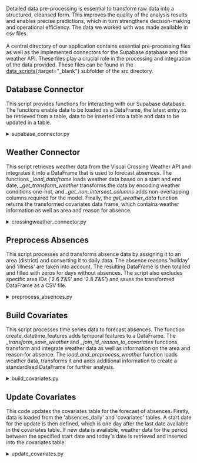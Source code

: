 Detailed data pre-processing is essential to transform raw data into a structured, cleansed form. This improves the quality of the analysis results and enables precise predictions, which in turn strengthens decision-making and operational efficiency.
The data we worked with was made available in csv files. 
<br>
<br>
A central directory of our application contains essential pre-processing files as well as the implemented connectors for the Supabase database and the weather API. These files play a crucial role in the processing and integration of the data provided.
These files can be found in the [data_scripts](https://github.com/UHPDome/backend_mainpost/tree/main/development/src/data_scripts){:target="_blank"} subfolder of the src directory.


## Database Connector
This script provides functions for interacting with our Supabase database. The functions enable data to be loaded as a DataFrame, the latest entry to be retrieved from a table, data to be inserted into a table and data to be updated in a table.

<details>
<summary>supabase_connector.py</summary>

```
"""This script contains functions to connect to supabase. 

They contain functionality for loading from supabase, inserting into supabase and updating data in supabase
"""

import os 
from dotenv import load_dotenv
from supabase import create_client, Client
import pandas as pd
import json 
#import retry

load_dotenv()
url: str = os.environ.get("SUPABASE_URL")
key: str = os.environ.get("SUPABASE_KEY")
supabase: Client = create_client(url, key)

#@retry(delay=5, tries=6)
def load_dataframe(name: str) -> pd.DataFrame:
    """Load table from supabase by name and transform to pandas dataframe"""
    data = supabase.table(name).select("*").execute()
    data_json = data.model_dump_json()
    data_json = json.loads(data_json)
    df = pd.DataFrame(data_json["data"])
    if 'date' in df.columns:
        df['date'] = pd.to_datetime(df['date'])
    return df

def load_dataframe_latest(name: str) -> pd.DataFrame:
    """Load the latest entry of a supabase table to cut waiting time"""
    data, count = supabase.table(name).select('*').order('date', desc=True).limit(1).execute()
    df = pd.DataFrame(data[1])
    if 'date' in df.columns:
        df['date'] = pd.to_datetime(df['date'])
    return df

def insert_supabase(name: str, df: pd.DataFrame) -> None:
    """inserts the dataframe into the supabase table"""
    df_json = df.to_json(orient='records')
    df_json = json.loads(df_json)
    data = supabase.table(name).insert(df_json).execute()
    

def update_supabase(name: str, df: pd.DataFrame) -> None:
    """Update the supabase table with the Dataframe."""
    data = supabase.table("countries").update({"country": "Indonesia", "capital_city": "Jakarta"}).eq("id", 1).execute()

```
</details>

## Weather Connector
This script retrieves weather data from the Visual Crossing Weather API and integrates it into a DataFrame that is used to forecast absences. The functions *_load_dataframe* loads weather data based on a start and end date, *_get_transform_weather* transforms the data by encoding weather conditions one-hot, and *_get_non_intersect_columns* adds non-overlapping columns required for the model. Finally, the *get_weather_data* function returns the transformed covariates data frame, which contains weather information as well as area and reason for absence.

<details>
<summary>crossingweather_connector.py</summary>

```
"""This file contains functions to load weather data from Visual Crossing Weather API and transform it.

There is the option to load 15 day forecast data or history data for a given daterange.
The data is transformed afterwards in different steps:
    1. one-hot encoding of weather conditions
    2. join non intersecting columns of weather and covariates dataframe
    3. add area_id and reason to the covariates dataframe
"""

import os
import pandas as pd
import csv
import codecs

from dotenv import load_dotenv
import urllib.request
import urllib.error
import sys
import data_scripts.supabase_connector as supabase_connector

load_dotenv()
BaseURL: str = os.environ.get("VISUALCROSSING_URL")
ApiKey: str = os.environ.get("VISUALCROSSING_KEY")

QueryLocation = '&location=' + 'Wuerzburg,Germany'
QueryKey = '&key=' + ApiKey

def _load_dataframe(StartDate: str = '', EndDate: str = ''):
    """Load weather data from Visual Crossing Weather API.

    If no start and end date is given, loads 15 day forecast data.
    Returns the weather data as Dataframe.
    """

    Params: str = '&aggregateHours=24&unitGroup=metric'#&contentType=json'
    
    if len(StartDate)>0:
        print(' - Fetching history for date: ', StartDate,'-',EndDate)

        # History requests require a date.  We use the same date for start and end since we only want to query a single date in this example
        QueryDate: str = '&startDateTime=' + StartDate + 'T00:00:00&endDateTime=' +EndDate + 'T00:00:00'
        QueryTypeParams: str = 'history?'+ Params + '&dayStartTime=0:0:00&dayEndTime=0:0:00' + QueryDate
    
    else:
        print(' - Fetching forecast data')
        QueryTypeParams: str = 'forecast?'+ Params + '&shortColumnNames=false'

    # Build the entire query
    URL = BaseURL + QueryTypeParams + QueryLocation + QueryKey

    try: 
        request = urllib.request.urlopen(URL)
    except urllib.error.HTTPError  as e:
        ErrorInfo= e.read().decode() 
        print('Error code: ', e.code, ErrorInfo)
        sys.exit()
    except  urllib.error.URLError as e:
        ErrorInfo= e.read().decode() 
        print('Error code: ', e.code,ErrorInfo)
        sys.exit()

    CSVText = csv.reader(codecs.iterdecode(request, 'utf-8'))

    value_list = []
    for row in CSVText:
        value_list.append(row)

    df = pd.DataFrame(columns=value_list[0])
    for i in range(1, len(value_list)):
        df.loc[len(df)] = value_list[i]

    return df

def _get_transform_weather(startdate: str, enddate: str) -> pd.DataFrame:
    """Load and Transform weather data.
    
    Call _load_dataframe and load weather data.
    Transform weather data by one-hot encoding weather conditions and keeping necessary columns.
    """
    if startdate > enddate:
        past_df = _load_dataframe()
    else:
        past_df = _load_dataframe(StartDate=startdate, EndDate=enddate)

    past_df = past_df.rename(columns={'Date time':'date', 'Temperature': 'temp', 'Maximum Temperature':'tempmax', 'Minimum Temperature':'tempmin', 'Conditions':'conditions'})
    past_df = past_df[['date', 'temp', 'tempmax', 'tempmin', 'conditions']]
    past_df = pd.get_dummies(past_df, columns = ['conditions'], prefix='', prefix_sep='', dtype=int)
    return past_df

def _get_non_intersect_columns(weather_df: pd.DataFrame, covariates_df: pd.DataFrame) -> pd.DataFrame:
    """Get the non intersecting columns of weather and covariates dataframe to create a complete Table.

    The columns from the initial covariates table cover all the weather conditions and thus are used to extent the current covariates table that usually only contains a few conditions (e.g. rain, snow, fog).
    The non intersecting column are joined to the weather dataframe and are filled with 0s. 
    """
    intersect_cols = set(weather_df.columns).intersection(set(covariates_df.columns))
    non_intersect_cols = [col for col in covariates_df.columns if col not in intersect_cols]
    non_intersect_cols.remove('id')
    covariates_return = pd.concat([weather_df, pd.DataFrame(columns=non_intersect_cols)], axis=1)
    covariates_return.fillna(0, inplace=True)
    covariates_return['date'] = pd.to_datetime(covariates_return['date'])
    return covariates_return

def _add_reason_id(noint:pd.DataFrame, covariates: pd.DataFrame) -> pd.DataFrame:
    """Add the area_id and reason to the covariates Dataframe."""

    noint_reason = pd.DataFrame()

    for reason in covariates.reason.unique():
        noint.reason = reason
        noint_reason = pd.concat([noint, noint_reason])

    noint_reason_area = pd.DataFrame()
        
    for area_id in covariates.area_id.unique():
        noint_reason.area_id = area_id
        noint_reason_area = pd.concat([noint_reason, noint_reason_area])

    noint_reason_area.reset_index(inplace=True, drop=True)

    noint_reason_area['id'] = noint_reason_area.index + max(covariates['id'].astype(int))+1
    noint_reason_area['date'] = noint_reason_area['date'].astype(str)   
    
    return noint_reason_area
    
def get_weather_data(
        covariates: pd.DataFrame, 
        StartDate: str = '', 
        EndDate: str = '') -> pd.DataFrame:
    """Calls above functions to load and transform the weather data."""
    weather_df = _get_transform_weather(StartDate, EndDate)
    no_int = _get_non_intersect_columns(weather_df, covariates)
    noint_reason_area =_add_reason_id(no_int, covariates)
    return noint_reason_area

```
</details>

## Preprocess Absences
This script processes and transforms absence data by assigning it to an area (district) and converting it to daily data. The absence reasons 'holiday' and 'illness' are taken into account. The resulting DataFrame is then totalled and filled with zeros for days without absences. The script also excludes specific area IDs ('2.6 Z&S' and '2.8 Z&S') and saves the transformed DataFrame as a CSV file.

<details>
<summary>preprocess_absences.py</summary>

```
"""This script loads and transforms the absences data.

This is a multistep process:
    1. Transpose to daily data per row instead of ranges in columns.
    2. Join area_id and reason to the absences
    3. Sum up absences per day, area_id and reason
    4. Fill Dataframe with 0 for days where there are no absences

The resulting data is used to train the timeseries forecasting model and contains the prediction variable.
The file is only needed for initalization of the supabase table for absences.
"""

import pandas as pd
import data_scripts.supabase_connector as supabase_connector

def _join_bezirk_to_absences(df: pd.DataFrame) -> pd.DataFrame:
    """Join area_id to the absences"""
    allocations_df = supabase_connector.load_dataframe("allocations")
    allocations_df.rename(columns={'id':'allocation_id'}, inplace=True)
    rounds_df = supabase_connector.load_dataframe("districts")

    bezirk_df = allocations_df.merge(rounds_df, how='left', left_on='district_id', right_on='id')
    bezirk_df = bezirk_df[['district_id', 'allocation_id', 'area_id']].drop_duplicates()

    df = df.merge(bezirk_df, how='left', left_on='allocation_id', right_on='allocation_id')
    return df

def load_and_preprocess_absences() -> pd.DataFrame:
    """Load absences data and transpose to daily data instead of ranges.
    
    Transposition is done with a list comprehension that is significantly faster then other tested methods (for loops f.e.).
    Call _join_bezirk_to_absences to join the area_id to the absences.
    """
    absences_df = supabase_connector.load_dataframe("absences")
    absences_df = absences_df.dropna(subset=['start_date', 'end_date'])
    absences_df = absences_df[absences_df['reason'].isin(['vacation', 'illness'])]
    absences_df = pd.concat([pd.DataFrame({'date': pd.date_range(row.start_date, row.end_date),
               'employee_id': row.employee_id,
               'allocation_id': row.allocation_id,
               'id':row.id,
               'reason':row.reason}, columns=['date', 'employee_id', 'allocation_id','id', 'reason']) 
           for i, row in absences_df.iterrows()], ignore_index=True)
    absences_df['date'] = pd.to_datetime(absences_df['date'])

    absences_df = _join_bezirk_to_absences(absences_df)
    
    return absences_df

def _sum_df(df: pd.DataFrame) -> pd.DataFrame:
    """Sum up absences per day, area_id and reason."""
    df = df.drop(columns=['employee_id', 'allocation_id', 'id', 'district_id'])
    df = df.groupby(['area_id','date', 'reason']).sum().sort_values('date').reset_index()
    return df

def _fill_data(DataFrame: pd.DataFrame) -> pd.DataFrame:  
    """Fill absence Dataframe with 0 for days where there are no absences.

    This is important for the timeseries forecasting models with darts, because the every timeseries of the multiple timeseries need to have the same length.
    """
    DataFrame_filled = DataFrame.copy()
    for area_id in DataFrame['area_id'].unique():
        for reason in DataFrame['reason'].unique(): 
            DataFrame_Slice = DataFrame[DataFrame['area_id']==area_id]
            DataFrame_Slice = DataFrame_Slice[DataFrame_Slice['reason']==reason]
            Bool_Series = pd.DataFrame({'date':DataFrame['date'].unique()})
            Bool_Series['isinbool'] = pd.DataFrame(DataFrame['date'].unique()).isin(DataFrame_Slice['date'].unique())
            Bool_Series = Bool_Series[Bool_Series['isinbool']==False]
            Bool_Series['count'] = 0
            Bool_Series['area_id'] = area_id
            Bool_Series['reason'] = reason
            Bool_Series=Bool_Series.drop(['isinbool'], axis=1)
            DataFrame_filled = pd.concat([DataFrame_filled, Bool_Series])

    DataFrame_filled = DataFrame_filled.reset_index(drop=True)
    return DataFrame_filled

def transform_absences(absences_df: pd.DataFrame) -> pd.DataFrame:
    """Transform and save absences data.

    This function calls above functions and thus functions as a datapipeline with minimal transformations added.
    That is the exclution of the area_id 2.6 Z&S and 2.8 Z&S. 
    """
    absences_df = load_and_preprocess_absences()
    absences_df = absences_df[absences_df.area_id != '2.6 Z&S']
    absences_df = absences_df[absences_df.area_id != '2.8 Z&S']
    absences_df = absences_df.reset_index(drop=True)   
    absences_df['count'] = 1

    absences_complete = _sum_df(absences_df)
    absences_complete = _fill_data(absences_complete)

    absences_complete.to_csv('../data/processed/absences_daily_multiple_m_reason.csv', index=False)
    

```
</details>

## Build Covariates
This script processes time series data to forecast absences. The function create_datetime_features adds temporal features to a DataFrame. The *_transform_save_weather* and *_join_id_reason_to_covariates* functions transform and integrate weather data as well as information on the area and reason for absence. The *load_and_preprocess_weather* function loads weather data, transforms it and adds additional information to create a standardised DataFrame for further analysis.

<details>
<summary>build_covariates.py</summary>

```
"""This script is used to build the covariates for training the timeseries forecasting model.

It contains code that transforms the external weather data and joins it to the area and reason specific internal data.
Is only needed for inital transformation of the external weatherdata, to initialize the supabase table for covariates.
"""

import pandas as pd
import data_scripts.supabase_connector as supabase_connector

def create_datetime_features(df: pd.DataFrame) -> pd.DataFrame:
    """Create time series features from datetime index.

    Only needed for none darts testing purposes.
    Returns the dataframe with additional time series features.
    """
    df['dayofweek'] = df['date'].dt.dayofweek
    df['quarter'] = df['date'].dt.quarter
    df['month'] = df['date'].dt.month
    df['year'] = df['date'].dt.year
    df['dayofyear'] = df['date'].dt.dayofyear
    df['dayofmonth'] = df['date'].dt.day
    df['weekofyear'] = df['date'].dt.isocalendar()['week']
    return df


def _transform_save_weather(df: pd.DataFrame, name: str) -> pd.DataFrame:
    """Transform and save weather data.
     
    Use one-hot encoding for weather conditions.
    Save the transformed dataframe by given name to csv.
    """
    df['date'] = df['datetime']
    df = df.drop(columns=['datetime'])
    df = df[['date', 'temp', 'tempmax', 'tempmin', 'conditions']]
    df = pd.get_dummies(df, columns = ['conditions'], prefix='', prefix_sep='', dtype=int)
    df.to_csv(f'../data/processed/{name}.csv', index=False)
    return df

def _join_id_reason_to_covariates(covariates: pd.DataFrame) -> pd.DataFrame:
    """Join area_id and reason to the covariates Dataframe."""
    reason_df = pd.DataFrame()
    absences_df = supabase_connector.load_dataframe("absences_daily")

    for reason in absences_df.reason.unique():
        covariates.reason = reason
        reason_df = pd.concat([covariates, reason_df])

    reason_df_area = pd.DataFrame()
        
    for area_id in absences_df.area_id.unique():
        reason_df.area_id = area_id
        reason_df_area = pd.concat([reason_df, reason_df_area])

    reason_df_area.reset_index(inplace=True, drop=True)
    reason_df_area['date'] = reason_df_area['date'].astype(str)   
    
    return reason_df_area

def load_and_preprocess_weather() -> pd.DataFrame:
    """Load Data and call above functions.

    transforms and saves the weather data and returns the resulting Dataframe.
    """
    weather_past_df = pd.read_csv('../data/external/weather_df.csv', delimiter=',', parse_dates=['datetime'])
    weather_past_df = _transform_save_weather(weather_past_df, "covariates_past_single")
    weather_past_df = _join_id_reason_to_covariates(weather_past_df)
    weather_past_df.to_csv('../data/processed/covariates_past_multiple_m_reason.csv', index=False)
    return weather_past_df

```
</details>

## Update Covariates
This code updates the covariates table for the forecast of absences. Firstly, data is loaded from the 'absences_daily' and 'covariates' tables. A start date for the update is then defined, which is one day after the last date available in the covariates table. If new data is available, weather data for the period between the specified start date and today's date is retrieved and inserted into the covariates table.

<details>
<summary>update_covariates.py</summary>

```
"""This script wraps the functions from crossingweather_connector and supabase_connector to update the covariates table."""
import os
import pandas as pd
import json 
from datetime import date, timedelta

import data_scripts.supabase_connector as supabase_connector
import data_scripts.crossingweather_connector as crossingweather_connector
from data_scripts.build_covariates import create_datetime_features

absences_df = supabase_connector.load_dataframe("absences_daily")
covariates = supabase_connector.load_dataframe("covariates")

startdate= str(covariates['date'].max().date() + timedelta(days=1))
enddate = str(date.today())

def update_covariates() -> None:
    """call functions from crossingweather_connector and supabase_connector to update the covariates table"""
    if startdate > enddate:
        print('No new data available')
    else:
        covariates_df = crossingweather_connector.get_weather_data(covariates, startdate, enddate)
        supabase_connector.insert_supabase('covariates', covariates_df)

```
</details>